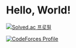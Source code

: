# Hello, World!
[![Solved.ac 프로필](http://mazassumnida.wtf/api/v2/generate_badge?boj=flakepowders)](https://solved.ac/flakepowders)

[![CodeForces Profile](https://cf.leed.at?id=flakepowders)](https://codeforces.com/profile/flakepowders)
